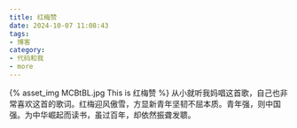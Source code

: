 ```yaml
---
title: 红梅赞
date: 2024-10-07 11:08:43
tags:
- 博客
category:
- 代码和我
- more
---
```

{% asset_img MCBtBL.jpg This is 红梅赞 %}
从小就听我妈唱这首歌，自己也非常喜欢这首的歌词。红梅迎风傲雪，方显新青年坚韧不屈本质。青年强，则中国强。为中华崛起而读书，虽过百年，却依然振聋发聩。